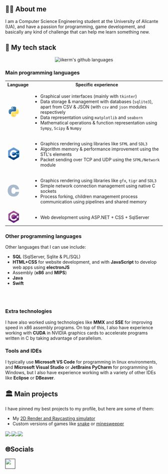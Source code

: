 ## 👨‍🎓 About me
I am a Computer Science Engineering student at the University of Alicante (UA), and have a passion for programming, game development, and basically any kind of challenge that can help me learn something new.


## 🧱 My tech stack
<p align="center">
  <img src="https://github-readme-stats.vercel.app/api/top-langs?username=iikerm&layout=donut&show_icons=true&locale=en&langs_count=6" alt="iikerm's github languages" />
</p>
<div>
  <h3>Main programming languages</h3>
  <table>
    <tr>
      <th>Language</th>
      <th>Specific experience</th>
    </tr>
    <tr>
      <td>
        <a title="Python" alt="Python" href="https://www.python.org" target="_blank" rel="noreferrer"> <img src="https://raw.githubusercontent.com/devicons/devicon/master/icons/python/python-original.svg" width="40" height="40"/>
      </td>
      <td>
        <ul>
          <li>Graphical user interfaces (mainly with <code>tkinter</code>)</li>
          <li>Data storage & management with databases (<code>sqlite3</code>), apart from CSV & JSON (with <code>csv</code> and <code>json</code> modules respectively</li>
          <li>Data representation using <code>matplotlib</code> and <code>seaborn</code></li>
          <li>Mathematical operations & function representation using <code>Sympy</code>, <code>Scipy</code> & <code>Numpy</code></li>
        </ul>
      </td>
    </tr>
    <tr>
      <td>
        <a title="C++" alt="cplusplus" href="https://www.w3schools.com/cpp/" target="_blank" rel="noreferrer"> <img src="https://raw.githubusercontent.com/devicons/devicon/master/icons/cplusplus/cplusplus-original.svg" width="40" height="40"/>
      </td>
      <td>
        <ul>
          <li>Graphics rendering using libraries like <code>SFML</code> and <code>SDL3</code></li>
          <li>Algorithm memory & performance improvement using the STL's elements</li>
          <li>Packet sending over TCP and UDP using the <code>SFML/Network</code> module</li>
        </ul>
      </td>
    </tr>
    <tr>
      <td>
        <a title="C" alt="C" href="https://www.cprogramming.com/" target="_blank" rel="noreferrer"> <img src="https://raw.githubusercontent.com/devicons/devicon/master/icons/c/c-original.svg" width="38" height="38"/>
      </td>
      <td>
        <ul>
          <li>Graphics rendering using libraries like <code>gfx</code>, <code>tigr</code> and <code>SDL3</code></li>
          <li>Simple network connection management using native C sockets</li>
          <li>Process forking, children management process communication using pipelines and shared memory</li>
        </ul>
      </td>
    </tr>
    <tr>
      <td>
        <a title="C#" alt="csharp" href="https://www.w3schools.com/cs/" target="_blank" rel="noreferrer"> <img src="https://raw.githubusercontent.com/devicons/devicon/master/icons/csharp/csharp-original.svg" width="40" height="40"/>
      </td>
      <td>
        <ul>
          <li>Web development using ASP.NET + CSS + SqlServer</li>
        </ul>
      </td>
    </tr>
  </table>
</div>

<h3>Other programming languages</h3>

Other languages that I can use include:
- **SQL** (SqlServer, Sqlite & PL/SQL)
- **HTML+CSS** for website development, and with **JavaScript** to develop web apps using **electronJS**
- Assembly (**x86** and **MIPS**)
- **Java**
- **Swift**

<br>
<br>

### Extra technologies
I have also worked using technologies like **MMX** and **SSE** for improving speed in x86 assembly programs.
On top of this, I also have experience working with **CUDA** in NVIDIA graphics cards to accelerate programs written in C by taking advantage of parallelism.

### Tools and IDEs
I typically use **Microsoft VS Code** for programming in linux environments, and **Microsoft Visual Studio** or **JetBrains PyCharm** for programming in Windows, but I also have experience working with a variety of other IDEs like **Eclipse** or **DBeaver**.

## 🏛 Main projects
I have pinned my best projects to my profile, but here are some of them:
- My [2D Render and Raycasting simulator](https://github.com/iikerm/2D-raycasting-sim)
- Custom versions of games like [snake](https://github.com/iikerm/sfml-snake) or [minesweeper](https://github.com/iikerm/sfml-minesweeper)

<a href="https://github.com/iikerm/2D-raycasting-sim">
  <img align="center" src="https://github-readme-stats.vercel.app/api/pin/?username=iikerm&repo=2D-raycasting-sim" />
</a>

<a href="https://github.com/iikerm/sfml-snake">
  <img align="center" src="https://github-readme-stats.vercel.app/api/pin/?username=iikerm&repo=sfml-snake" />
</a>
<a href="https://github.com/iikerm/sfml-minesweeper">
  <img align="center" src="https://github-readme-stats.vercel.app/api/pin/?username=iikerm&repo=sfml-minesweeper" />
</a>

## 🌐Socials
<a href="" target="_blank" rel="noreferrer">
  <picture>
    <source media="(prefers-color-scheme: light)" srcset="https://raw.githubusercontent.com/danielcranney/readme-generator/main/public/icons/socials/linkedin.svg" />
    <source media="(prefers-color-scheme: dark)" srcset="https://raw.githubusercontent.com/danielcranney/readme-generator/main/public/icons/socials/linkedin-dark.svg" />
    <img src="https://raw.githubusercontent.com/danielcranney/readme-generator/main/public/icons/socials/linkedin.svg" width="32" height="32" />
  </picture>
</a>
